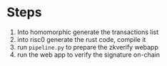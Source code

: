 # Steps

1. Into homomorphic generate the transactions list
2. into risc0 generate the rust code, compile it
3. run `pipeline.py` to prepare the zkverify webapp
4. run the web app to verify the signature on-chain